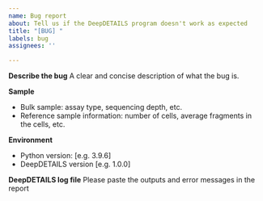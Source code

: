 ```yaml
---
name: Bug report
about: Tell us if the DeepDETAILS program doesn't work as expected
title: "[BUG] "
labels: bug
assignees: ''

---
```


**Describe the bug**
A clear and concise description of what the bug is.

**Sample**
- Bulk sample: assay type, sequencing depth, etc.
- Reference sample information: number of cells, average fragments in the cells, etc.

**Environment**
- Python version: [e.g. 3.9.6]
- DeepDETAILS version [e.g. 1.0.0]

**DeepDETAILS log file**
Please paste the outputs and error messages in the report

